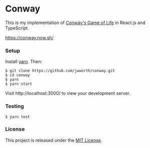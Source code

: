 # Conway

This is my implementation of [Conway's Game of Life][conway] in React.js and
TypeScript.

https://conway.now.sh/

### Setup

Install [yarn][yarn]. Then:

```
$ git clone https://github.com/jwworth/conway.git
$ cd conway
$ yarn
$ yarn start
```

Visit http://localhost:3000/ to view your development server.

### Testing

```
$ yarn test
```

### License

This project is released under the [MIT License][mit].

[conway]: https://en.wikipedia.org/wiki/Conway%27s_Game_of_Life
[yarn]: https://yarnpkg.com/
[mit]: http://www.opensource.org/licenses/MIT
